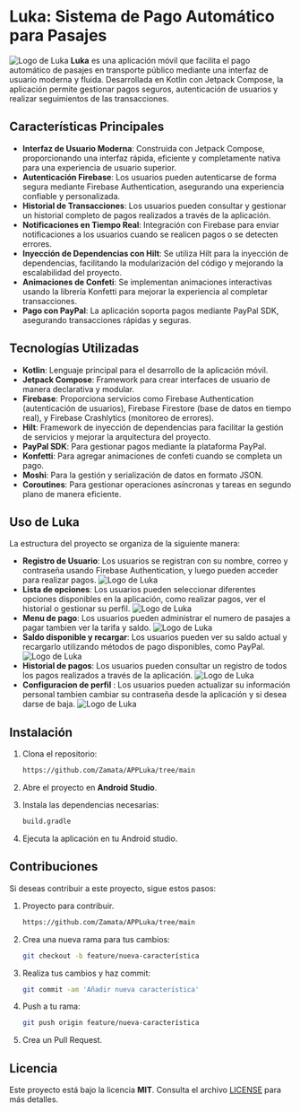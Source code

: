 # Luka: Sistema de Pago Automático para Pasajes

![Logo de Luka](img/Captura%20de%20pantalla%202024-12-01%20225746.png)
**Luka** es una aplicación móvil que facilita el pago automático de pasajes en transporte público mediante una interfaz de usuario moderna y fluida. Desarrollada en Kotlin con Jetpack Compose, la aplicación permite gestionar pagos seguros, autenticación de usuarios y realizar seguimientos de las transacciones.

## Características Principales

- **Interfaz de Usuario Moderna**: Construida con Jetpack Compose, proporcionando una interfaz rápida, eficiente y completamente nativa para una experiencia de usuario superior.
- **Autenticación Firebase**: Los usuarios pueden autenticarse de forma segura mediante Firebase Authentication, asegurando una experiencia confiable y personalizada.
- **Historial de Transacciones**: Los usuarios pueden consultar y gestionar un historial completo de pagos realizados a través de la aplicación.
- **Notificaciones en Tiempo Real**: Integración con Firebase para enviar notificaciones a los usuarios cuando se realicen pagos o se detecten errores.
- **Inyección de Dependencias con Hilt**: Se utiliza Hilt para la inyección de dependencias, facilitando la modularización del código y mejorando la escalabilidad del proyecto.
- **Animaciones de Confeti**: Se implementan animaciones interactivas usando la librería Konfetti para mejorar la experiencia al completar transacciones.
- **Pago con PayPal**: La aplicación soporta pagos mediante PayPal SDK, asegurando transacciones rápidas y seguras.

## Tecnologías Utilizadas

- **Kotlin**: Lenguaje principal para el desarrollo de la aplicación móvil.
- **Jetpack Compose**: Framework para crear interfaces de usuario de manera declarativa y modular.
- **Firebase**: Proporciona servicios como Firebase Authentication (autenticación de usuarios), Firebase Firestore (base de datos en tiempo real), y Firebase Crashlytics (monitoreo de errores).
- **Hilt**: Framework de inyección de dependencias para facilitar la gestión de servicios y mejorar la arquitectura del proyecto.
- **PayPal SDK**: Para gestionar pagos mediante la plataforma PayPal.
- **Konfetti**: Para agregar animaciones de confeti cuando se completa un pago.
- **Moshi**: Para la gestión y serialización de datos en formato JSON.
- **Coroutines**: Para gestionar operaciones asíncronas y tareas en segundo plano de manera eficiente.

## Uso de Luka

La estructura del proyecto se organiza de la siguiente manera:

- **Registro de Usuario**: Los usuarios se registran con su nombre, correo y contraseña usando Firebase Authentication, y luego pueden acceder para realizar pagos.
![Logo de Luka](img/inicio.png)
- **Lista de opciones**: Los usuarios pueden seleccionar diferentes opciones disponibles en la aplicación, como realizar pagos, ver el historial o gestionar su perfil.
![Logo de Luka](img/barrra.png)
- **Menu de pago**: Los usuarios pueden administrar el numero de pasajes a pagar tambien ver la tarifa y saldo.
![Logo de Luka](img/selecciona.png)
- **Saldo disponible y recargar**: Los usuarios pueden ver su saldo actual y recargarlo utilizando métodos de pago disponibles, como PayPal.
![Logo de Luka](img/saldo.png)
- **Historial de pagos**: Los usuarios pueden consultar un registro de todos los pagos realizados a través de la aplicación.
![Logo de Luka](img/history.png)
- **Configuracion de perfil**  : Los usuarios pueden actualizar su información personal tambien cambiar su contraseña desde la aplicación y si desea darse de baja.
![Logo de Luka](img/perfill.png)

## Instalación

1. Clona el repositorio:

   ```bash
   https://github.com/Zamata/APPLuka/tree/main
2. Abre el proyecto en **Android Studio**.

3. Instala las dependencias necesarias:

   ```bash
   build.gradle
4. Ejecuta la aplicación en tu Android studio.

## Contribuciones

Si deseas contribuir a este proyecto, sigue estos pasos:

1. Proyecto para contribuir.

   ```bash
   https://github.com/Zamata/APPLuka/tree/main
2. Crea una nueva rama para tus cambios:

   ```bash
   git checkout -b feature/nueva-característica

3. Realiza tus cambios y haz commit:

   ```bash
   git commit -am 'Añadir nueva característica'

4. Push a tu rama:

   ```bash
   git push origin feature/nueva-característica


5. Crea un Pull Request.

## Licencia

Este proyecto está bajo la licencia **MIT**. Consulta el archivo [LICENSE](LICENSE) para más detalles.
